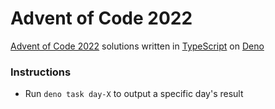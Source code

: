 # Advent of Code 2022

[Advent of Code 2022](https://adventofcode.com/2022) solutions written in [TypeScript](https://www.typescriptlang.org/) on [Deno](https://deno.land/)

### Instructions
* Run `deno task day-X` to output a specific day's result
